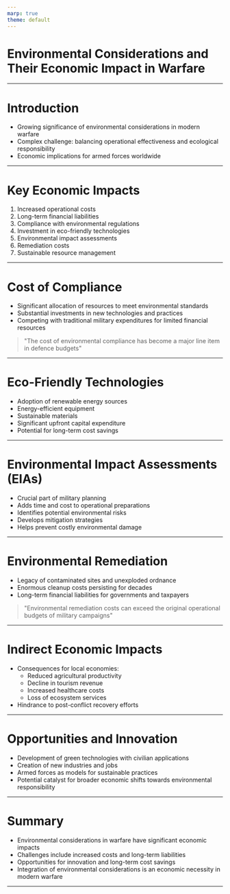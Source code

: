 ```yaml
---
marp: true
theme: default
---
```


# Environmental Considerations and Their Economic Impact in Warfare

---

# Introduction

- Growing significance of environmental considerations in modern warfare
- Complex challenge: balancing operational effectiveness and ecological responsibility
- Economic implications for armed forces worldwide

---

# Key Economic Impacts

1. Increased operational costs
2. Long-term financial liabilities
3. Compliance with environmental regulations
4. Investment in eco-friendly technologies
5. Environmental impact assessments
6. Remediation costs
7. Sustainable resource management

---

# Cost of Compliance

- Significant allocation of resources to meet environmental standards
- Substantial investments in new technologies and practices
- Competing with traditional military expenditures for limited financial resources

> "The cost of environmental compliance has become a major line item in defence budgets"

---

# Eco-Friendly Technologies

- Adoption of renewable energy sources
- Energy-efficient equipment
- Sustainable materials
- Significant upfront capital expenditure
- Potential for long-term cost savings

---

# Environmental Impact Assessments (EIAs)

- Crucial part of military planning
- Adds time and cost to operational preparations
- Identifies potential environmental risks
- Develops mitigation strategies
- Helps prevent costly environmental damage

---

# Environmental Remediation

- Legacy of contaminated sites and unexploded ordnance
- Enormous cleanup costs persisting for decades
- Long-term financial liabilities for governments and taxpayers

> "Environmental remediation costs can exceed the original operational budgets of military campaigns"

---

# Indirect Economic Impacts

- Consequences for local economies:
  - Reduced agricultural productivity
  - Decline in tourism revenue
  - Increased healthcare costs
  - Loss of ecosystem services
- Hindrance to post-conflict recovery efforts

---

# Opportunities and Innovation

- Development of green technologies with civilian applications
- Creation of new industries and jobs
- Armed forces as models for sustainable practices
- Potential catalyst for broader economic shifts towards environmental responsibility

---

# Summary

- Environmental considerations in warfare have significant economic impacts
- Challenges include increased costs and long-term liabilities
- Opportunities for innovation and long-term cost savings
- Integration of environmental considerations is an economic necessity in modern warfare

---